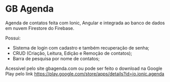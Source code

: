 # GB Agenda

Agenda de contatos feita com Ionic, Angular e integrada ao banco de dados em nuvem Firestore do Firebase.

Possui:

- Sistema de login com cadastro e também recuperação de senha;
- CRUD (Criação, Leitura, Edição e Remoção de contatos);
- Barra de pesquisa por nome de contatos;

Acessivel pelo site gbagenda.com ou pode ser feito o download na Google Play pelo link https://play.google.com/store/apps/details?id=io.ionic.agenda
